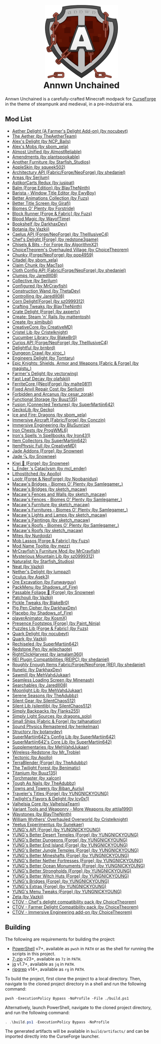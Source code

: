<h1 align="center"><img width=240 alt="Logo" src="https://raw.githubusercontent.com/Nurdoidz/AnnwnUnchained/master/img/square-logo.png"/><br>Annwn Unchained</h1>

Annwn Unchained is a carefully-crafted Minecraft modpack for [CurseForge](https://www.curseforge.com/) in the theme of steampunk and medieval, in a pre-industrial era.

## Mod List

<ul> <li><a href="https://www.curseforge.com/minecraft/mc-mods/aether-delight">Aether Delight (A Farmer's Delight Add-on) (by nocubeyt)</a></li> <li><a href="https://www.curseforge.com/minecraft/mc-mods/aether">The Aether (by TheAetherTeam)</a></li> <li><a href="https://www.curseforge.com/minecraft/mc-mods/alexs-delight">Alex's Delight (by NCP_Bails)</a></li> <li><a href="https://www.curseforge.com/minecraft/mc-mods/alexs-mobs">Alex's Mobs (by sbom_xela)</a></li> <li><a href="https://www.curseforge.com/minecraft/mc-mods/almost-unified">Almost Unified (by AlmostReliable)</a></li> <li><a href="https://www.curseforge.com/minecraft/mc-mods/amendments">Amendments (by plantspookable)</a></li> <li><a href="https://www.curseforge.com/minecraft/mc-mods/another-furniture">Another Furniture (by Starfish_Studios)</a></li> <li><a href="https://www.curseforge.com/minecraft/mc-mods/appleskin">AppleSkin (by squeek502)</a></li> <li><a href="https://www.curseforge.com/minecraft/mc-mods/architectury-api">Architectury API (Fabric/Forge/NeoForge) (by shedaniel)</a></li> <li><a href="https://www.curseforge.com/minecraft/mc-mods/areas">Areas (by Serilum)</a></li> <li><a href="https://www.curseforge.com/minecraft/mc-mods/astikor-carts-redux">AstikorCarts Redux (by jusipat)</a></li> <li><a href="https://www.curseforge.com/minecraft/mc-mods/balm">Balm (Forge Edition) (by BlayTheNinth)</a></li> <li><a href="https://www.curseforge.com/minecraft/mc-mods/barista">Barista - Window Title Editor (by EwyBoy)</a></li> <li><a href="https://www.curseforge.com/minecraft/mc-mods/better-animations-collection">Better Animations Collection (by Fuzs)</a></li> <li><a href="https://www.curseforge.com/minecraft/mc-mods/better-title-screen">Better Title Screen (by Girafi)</a></li> <li><a href="https://www.curseforge.com/minecraft/mc-mods/biomes-o-plenty">Biomes O' Plenty (by Forstride)</a></li> <li><a href="https://www.curseforge.com/minecraft/mc-mods/block-runner-forge">Block Runner [Forge & Fabric] (by Fuzs)</a></li> <li><a href="https://www.curseforge.com/minecraft/mc-mods/blood-magic">Blood Magic  (by WayofTime)</a></li> <li><a href="https://www.curseforge.com/minecraft/mc-mods/bookshelf">Bookshelf (by DarkhaxDev)</a></li> <li><a href="https://www.curseforge.com/minecraft/mc-mods/botania">Botania (by Vazkii)</a></li> <li><a href="https://www.curseforge.com/minecraft/mc-mods/caelus">Caelus API (Forge/NeoForge) (by TheIllusiveC4)</a></li> <li><a href="https://www.curseforge.com/minecraft/mc-mods/chefs-delight-forge">Chef's Delight [Forge] (by redstone3game)</a></li> <li><a href="https://www.curseforge.com/minecraft/mc-mods/chisels-bits">Chisels & Bits - For Forge (by AlgorithmX2)</a></li> <li><a href="https://www.curseforge.com/minecraft/mc-mods/choicetheorems-overhauled-village">ChoiceTheorem's Overhauled Village (by ChoiceTheorem)</a></li> <li><a href="https://www.curseforge.com/minecraft/mc-mods/chunky-pregenerator-forge">Chunky (Forge/NeoForge) (by pop4959)</a></li> <li><a href="https://www.curseforge.com/minecraft/mc-mods/citadel">Citadel (by sbom_xela)</a></li> <li><a href="https://www.curseforge.com/minecraft/mc-mods/claim-chunk">Claim Chunk (by MacTso)</a></li> <li><a href="https://www.curseforge.com/minecraft/mc-mods/cloth-config">Cloth Config API (Fabric/Forge/NeoForge) (by shedaniel)</a></li> <li><a href="https://www.curseforge.com/minecraft/mc-mods/clumps">Clumps (by Jaredlll08)</a></li> <li><a href="https://www.curseforge.com/minecraft/mc-mods/collective">Collective (by Serilum)</a></li> <li><a href="https://www.curseforge.com/minecraft/mc-mods/configured">Configured (by MrCrayfish)</a></li> <li><a href="https://www.curseforge.com/minecraft/mc-mods/construction-wand">Construction Wand (by ThetaDev)</a></li> <li><a href="https://www.curseforge.com/minecraft/mc-mods/controlling">Controlling (by Jaredlll08)</a></li> <li><a href="https://www.curseforge.com/minecraft/mc-mods/corn-delight">Corn Delight[Forge] (by sz0999312)</a></li> <li><a href="https://www.curseforge.com/minecraft/mc-mods/crafting-tweaks">Crafting Tweaks (by BlayTheNinth)</a></li> <li><a href="https://www.curseforge.com/minecraft/mc-mods/crate-delight-forge">Crate Delight (Forge) (by axperty)</a></li> <li><a href="https://www.curseforge.com/minecraft/mc-mods/create-steam-n-rails">Create: Steam 'n' Rails (by mattentosh)</a></li> <li><a href="https://www.curseforge.com/minecraft/mc-mods/create">Create (by simibubi)</a></li> <li><a href="https://www.curseforge.com/minecraft/mc-mods/creativecore">CreativeCore (by CreativeMD)</a></li> <li><a href="https://www.curseforge.com/minecraft/mc-mods/cristel-lib">Cristel Lib (by Cristelknight)</a></li> <li><a href="https://www.curseforge.com/minecraft/mc-mods/cucumber">Cucumber Library (by BlakeBr0)</a></li> <li><a href="https://www.curseforge.com/minecraft/mc-mods/curios">Curios API (Forge/NeoForge) (by TheIllusiveC4)</a></li> <li><a href="https://www.curseforge.com/minecraft/mc-mods/delightful">Delightful (by brnbrd)</a></li> <li><a href="https://www.curseforge.com/minecraft/mc-mods/dungeon-crawl">Dungeon Crawl (by xiroc_)</a></li> <li><a href="https://www.curseforge.com/minecraft/mc-mods/engineers-delight">Engineers Delight (by Tomtaru)</a></li> <li><a href="https://www.curseforge.com/minecraft/mc-mods/epic-knights-armor-and-weapons">Epic Knights: Shields, Armor and Weapons [Fabric & Forge] (by magistu_)</a></li> <li><a href="https://www.curseforge.com/minecraft/mc-mods/farmers-delight">Farmer's Delight (by vectorwing)</a></li> <li><a href="https://www.curseforge.com/minecraft/mc-mods/fast-leaf-decay">Fast Leaf Decay (by olafskiii)</a></li> <li><a href="https://www.curseforge.com/minecraft/mc-mods/ferritecore">FerriteCore ((Neo)Forge) (by malte0811)</a></li> <li><a href="https://www.curseforge.com/minecraft/mc-mods/fixed-anvil-repair-cost">Fixed Anvil Repair Cost (by Serilum)</a></li> <li><a href="https://www.curseforge.com/minecraft/mc-mods/forbidden-arcanus">Forbidden and Arcanus (by cesar_zorak)</a></li> <li><a href="https://www.curseforge.com/minecraft/mc-mods/functional-storage">Functional Storage (by Buuz135)</a></li> <li><a href="https://www.curseforge.com/minecraft/mc-mods/fusion-connected-textures">Fusion (Connected Textures) (by SuperMartijn642)</a></li> <li><a href="https://www.curseforge.com/minecraft/mc-mods/geckolib">GeckoLib (by Gecko)</a></li> <li><a href="https://www.curseforge.com/minecraft/mc-mods/ice-and-fire-dragons">Ice and Fire: Dragons (by sbom_xela)</a></li> <li><a href="https://www.curseforge.com/minecraft/mc-mods/immersive-aircraft">Immersive Aircraft [Fabric/Forge] (by Conczin)</a></li> <li><a href="https://www.curseforge.com/minecraft/mc-mods/immersive-engineering">Immersive Engineering (by BluSunrize)</a></li> <li><a href="https://www.curseforge.com/minecraft/mc-mods/iron-chests">Iron Chests (by ProgWML6)</a></li> <li><a href="https://www.curseforge.com/minecraft/mc-mods/irons-spells-n-spellbooks">Iron's Spells 'n Spellbooks (by Iron431)</a></li> <li><a href="https://www.curseforge.com/minecraft/mc-mods/item-collectors">Item Collectors (by SuperMartijn642)</a></li> <li><a href="https://www.curseforge.com/minecraft/mc-mods/itemphysic">ItemPhysic Full (by CreativeMD)</a></li> <li><a href="https://www.curseforge.com/minecraft/mc-mods/jade-addons">Jade Addons (Forge) (by Snownee)</a></li> <li><a href="https://www.curseforge.com/minecraft/mc-mods/jade">Jade 🔍 (by Snownee)</a></li> <li><a href="https://www.curseforge.com/minecraft/mc-mods/kiwi">Kiwi 🥝 (Forge) (by Snownee)</a></li> <li><a href="https://www.curseforge.com/minecraft/mc-mods/lendercataclysm">L_Ender 's Cataclysm (by mcl_ender)</a></li> <li><a href="https://www.curseforge.com/minecraft/mc-mods/lithostitched">Lithostitched (by Apollo)</a></li> <li><a href="https://www.curseforge.com/minecraft/mc-mods/lootr">Lootr (Forge & NeoForge) (by Noobanidus)</a></li> <li><a href="https://www.curseforge.com/minecraft/mc-mods/macaws-bridges-biome-o-plenty">Macaw's Bridges - Biomes O' Plenty (by Samlegamer_)</a></li> <li><a href="https://www.curseforge.com/minecraft/mc-mods/macaws-bridges">Macaw's Bridges (by sketch_macaw)</a></li> <li><a href="https://www.curseforge.com/minecraft/mc-mods/macaws-fences-and-walls">Macaw's Fences and Walls (by sketch_macaw)</a></li> <li><a href="https://www.curseforge.com/minecraft/mc-mods/macaws-fences-biomes-o-plenty">Macaw's Fences - Biomes O' Plenty (by Samlegamer_)</a></li> <li><a href="https://www.curseforge.com/minecraft/mc-mods/macaws-furniture">Macaw's Furniture (by sketch_macaw)</a></li> <li><a href="https://www.curseforge.com/minecraft/mc-mods/macaws-furnitures-biomes-o-plenty">Macaw's Furnitures - Biomes O' Plenty (by Samlegamer_)</a></li> <li><a href="https://www.curseforge.com/minecraft/mc-mods/macaws-lights-and-lamps">Macaw's Lights and Lamps (by sketch_macaw)</a></li> <li><a href="https://www.curseforge.com/minecraft/mc-mods/macaws-paintings">Macaw's Paintings (by sketch_macaw)</a></li> <li><a href="https://www.curseforge.com/minecraft/mc-mods/macaws-roofs-biomes-o-plenty">Macaw's Roofs - Biomes O' Plenty (by Samlegamer_)</a></li> <li><a href="https://www.curseforge.com/minecraft/mc-mods/macaws-roofs">Macaw's Roofs (by sketch_macaw)</a></li> <li><a href="https://www.curseforge.com/minecraft/mc-mods/mites">Mites (by Nurdoidz)</a></li> <li><a href="https://www.curseforge.com/minecraft/mc-mods/mob-lassos">Mob Lassos [Forge & Fabric] (by Fuzs)</a></li> <li><a href="https://www.curseforge.com/minecraft/mc-mods/mod-name-tooltip">Mod Name Tooltip (by mezz)</a></li> <li><a href="https://www.curseforge.com/minecraft/mc-mods/mrcrayfish-furniture-mod">MrCrayfish's Furniture Mod (by MrCrayfish)</a></li> <li><a href="https://www.curseforge.com/minecraft/mc-mods/mysterious-mountain-lib">Mysterious Mountain Lib (by sz0999312)</a></li> <li><a href="https://www.curseforge.com/minecraft/mc-mods/naturalist">Naturalist (by Starfish_Studios)</a></li> <li><a href="https://www.curseforge.com/minecraft/mc-mods/neat">Neat (by Vazkii)</a></li> <li><a href="https://www.curseforge.com/minecraft/mc-mods/nethers-delight">Nether's Delight (by lumpazl)</a></li> <li><a href="https://www.curseforge.com/minecraft/mc-mods/oculus">Oculus (by Asek3)</a></li> <li><a href="https://www.curseforge.com/minecraft/mc-mods/ore-excavation">Ore Excavation (by Funwayguy)</a></li> <li><a href="https://www.curseforge.com/minecraft/mc-mods/packmenu">PackMenu (by Shadows_of_Fire)</a></li> <li><a href="https://www.curseforge.com/minecraft/mc-mods/passable-foliage">Passable Foliage 🌳 (Forge) (by Snownee)</a></li> <li><a href="https://www.curseforge.com/minecraft/mc-mods/patchouli">Patchouli (by Vazkii)</a></li> <li><a href="https://www.curseforge.com/minecraft/mc-mods/pickle-tweaks">Pickle Tweaks (by BlakeBr0)</a></li> <li><a href="https://www.curseforge.com/minecraft/mc-mods/pig-pen-cipher">Pig Pen Cipher (by DarkhaxDev)</a></li> <li><a href="https://www.curseforge.com/minecraft/mc-mods/placebo">Placebo (by Shadows_of_Fire)</a></li> <li><a href="https://www.curseforge.com/minecraft/mc-mods/playeranimator">playerAnimator (by KosmX)</a></li> <li><a href="https://www.curseforge.com/minecraft/mc-mods/presence-footsteps-forge">Presence Footsteps [Forge] (by Paint_Ninja)</a></li> <li><a href="https://www.curseforge.com/minecraft/mc-mods/puzzles-lib">Puzzles Lib [Forge & Fabric] (by Fuzs)</a></li> <li><a href="https://www.curseforge.com/minecraft/mc-mods/quark-delight">Quark Delight (by nocubeyt)</a></li> <li><a href="https://www.curseforge.com/minecraft/mc-mods/quark">Quark (by Vazkii)</a></li> <li><a href="https://www.curseforge.com/minecraft/mc-mods/rechiseled">Rechiseled (by SuperMartijn642)</a></li> <li><a href="https://www.curseforge.com/minecraft/mc-mods/redstone-pen">Redstone Pen (by wilechaote)</a></li> <li><a href="https://www.curseforge.com/minecraft/mc-mods/rightclickharvest">RightClickHarvest (by jamalam360)</a></li> <li><a href="https://www.curseforge.com/minecraft/mc-mods/roughly-enough-items-hacks">REI Plugin Compatibilities (REIPC) (by shedaniel)</a></li> <li><a href="https://www.curseforge.com/minecraft/mc-mods/roughly-enough-items">Roughly Enough Items Fabric/Forge/NeoForge (REI) (by shedaniel)</a></li> <li><a href="https://www.curseforge.com/minecraft/mc-mods/runelic">Runelic (by DarkhaxDev)</a></li> <li><a href="https://www.curseforge.com/minecraft/mc-mods/sawmill">Sawmill (by MehVahdJukaar)</a></li> <li><a href="https://www.curseforge.com/minecraft/mc-mods/seamless-loading-screen">Seamless Loading Screen (by Minenash)</a></li> <li><a href="https://www.curseforge.com/minecraft/mc-mods/searchables">Searchables (by Jaredlll08)</a></li> <li><a href="https://www.curseforge.com/minecraft/mc-mods/selene">Moonlight Lib (by MehVahdJukaar)</a></li> <li><a href="https://www.curseforge.com/minecraft/mc-mods/serene-seasons">Serene Seasons (by TheAdubbz)</a></li> <li><a href="https://www.curseforge.com/minecraft/mc-mods/silent-gear">Silent Gear (by SilentChaos512)</a></li> <li><a href="https://www.curseforge.com/minecraft/mc-mods/silent-lib">Silent Lib (silentlib) (by SilentChaos512)</a></li> <li><a href="https://www.curseforge.com/minecraft/mc-mods/simply-backpacks">Simply Backpacks (by Flanks255)</a></li> <li><a href="https://www.curseforge.com/minecraft/mc-mods/simply-light-sources">Simply Light Sources (by dragons_solo)</a></li> <li><a href="https://www.curseforge.com/minecraft/mc-mods/small-ships">Small Ships [Fabric & Forge] (by talhanation)</a></li> <li><a href="https://www.curseforge.com/minecraft/mc-mods/sound-physics-remastered">Sound Physics Remastered (by henkelmax)</a></li> <li><a href="https://www.curseforge.com/minecraft/mc-mods/structory">Structory (by botanydev)</a></li> <li><a href="https://www.curseforge.com/minecraft/mc-mods/supermartijn642s-config-lib">SuperMartijn642's Config Lib (by SuperMartijn642)</a></li> <li><a href="https://www.curseforge.com/minecraft/mc-mods/supermartijn642s-core-lib">SuperMartijn642's Core Lib (by SuperMartijn642)</a></li> <li><a href="https://www.curseforge.com/minecraft/mc-mods/supplementaries">Supplementaries (by MehVahdJukaar)</a></li> <li><a href="https://www.curseforge.com/minecraft/mc-mods/tc-wireless-redstone">Wireless-Redstone (by Mr_Troble)</a></li> <li><a href="https://www.curseforge.com/minecraft/mc-mods/tectonic">Tectonic (by Apollo)</a></li> <li><a href="https://www.curseforge.com/minecraft/mc-mods/terrablender">TerraBlender (Forge) (by TheAdubbz)</a></li> <li><a href="https://www.curseforge.com/minecraft/mc-mods/the-twilight-forest">The Twilight Forest (by Benimatic)</a></li> <li><a href="https://www.curseforge.com/minecraft/mc-mods/titanium">Titanium (by Buuz135)</a></li> <li><a href="https://www.curseforge.com/minecraft/mc-mods/torchmaster">Torchmaster (by xalcon)</a></li> <li><a href="https://www.curseforge.com/minecraft/mc-mods/tough-as-nails">Tough As Nails (by TheAdubbz)</a></li> <li><a href="https://www.curseforge.com/minecraft/mc-mods/towns-and-towers">Towns and Towers (by Biban_Auriu)</a></li> <li><a href="https://www.curseforge.com/minecraft/mc-mods/travelers-titles">Traveler's Titles (Forge) (by YUNGNICKYOUNG)</a></li> <li><a href="https://www.curseforge.com/minecraft/mc-mods/twilights-flavors-delight">Twilight's Flavors & Delight (by lcy0x1)</a></li> <li><a href="https://www.curseforge.com/minecraft/mc-mods/valhelsia-core">Valhelsia Core (by ValhelsiaTeam)</a></li> <li><a href="https://www.curseforge.com/minecraft/mc-mods/variant-tools-and-weaponry-more-weapons">Variant Tools and Weaponry - More Weapons (by attila1990)</a></li> <li><a href="https://www.curseforge.com/minecraft/mc-mods/waystones">Waystones (by BlayTheNinth)</a></li> <li><a href="https://www.curseforge.com/minecraft/mc-mods/william-wythers-overhauled-overworld">William Wythers' Overhauled Overworld (by Cristelknight)</a></li> <li><a href="https://www.curseforge.com/minecraft/mc-mods/yeetusexperimentus">Yeetus Experimentus (by Sunekaer)</a></li> <li><a href="https://www.curseforge.com/minecraft/mc-mods/yungs-api">YUNG's API (Forge) (by YUNGNICKYOUNG)</a></li> <li><a href="https://www.curseforge.com/minecraft/mc-mods/yungs-better-desert-temples">YUNG's Better Desert Temples (Forge) (by YUNGNICKYOUNG)</a></li> <li><a href="https://www.curseforge.com/minecraft/mc-mods/yungs-better-dungeons">YUNG's Better Dungeons (Forge) (by YUNGNICKYOUNG)</a></li> <li><a href="https://www.curseforge.com/minecraft/mc-mods/yungs-better-end-island">YUNG's Better End Island (Forge) (by YUNGNICKYOUNG)</a></li> <li><a href="https://www.curseforge.com/minecraft/mc-mods/yungs-better-jungle-temples">YUNG's Better Jungle Temples (Forge) (by YUNGNICKYOUNG)</a></li> <li><a href="https://www.curseforge.com/minecraft/mc-mods/yungs-better-mineshafts-forge">YUNG's Better Mineshafts (Forge) (by YUNGNICKYOUNG)</a></li> <li><a href="https://www.curseforge.com/minecraft/mc-mods/yungs-better-nether-fortresses">YUNG's Better Nether Fortresses (Forge) (by YUNGNICKYOUNG)</a></li> <li><a href="https://www.curseforge.com/minecraft/mc-mods/yungs-better-ocean-monuments">YUNG's Better Ocean Monuments (Forge) (by YUNGNICKYOUNG)</a></li> <li><a href="https://www.curseforge.com/minecraft/mc-mods/yungs-better-strongholds">YUNG's Better Strongholds (Forge) (by YUNGNICKYOUNG)</a></li> <li><a href="https://www.curseforge.com/minecraft/mc-mods/yungs-better-witch-huts">YUNG's Better Witch Huts (Forge) (by YUNGNICKYOUNG)</a></li> <li><a href="https://www.curseforge.com/minecraft/mc-mods/yungs-bridges">YUNG's Bridges (Forge) (by YUNGNICKYOUNG)</a></li> <li><a href="https://www.curseforge.com/minecraft/mc-mods/yungs-extras">YUNG's Extras (Forge) (by YUNGNICKYOUNG)</a></li> <li><a href="https://www.curseforge.com/minecraft/mc-mods/yungs-menu-tweaks">YUNG's Menu Tweaks (Forge) (by YUNGNICKYOUNG)</a></li> <li><a href="https://www.curseforge.com/minecraft/mc-mods/zeta">Zeta (by Vazkii)</a></li> <li><a href="https://www.curseforge.com/minecraft/texture-packs/ctov-chefs-delight-compat">CTOV - Chef's delight compatibility pack (by ChoiceTheorem)</a></li> <li><a href="https://www.curseforge.com/minecraft/texture-packs/ctov-farmer-delight-compat">CTOV - Farmer Delight Compatibility pack (by ChoiceTheorem)</a></li> <li><a href="https://www.curseforge.com/minecraft/texture-packs/ctov-immersive-engineering-compat">CTOV - Immersive Engineering add-on (by ChoiceTheorem)</a></li> </ul>

## Building

The following are requirements for building the project:

- [PowerShell](https://github.com/PowerShell/PowerShell) v7+, available as `pwsh` in `PATH` or as the shell for running the scripts in this project.
- [7-zip](https://sourceforge.net/projects/sevenzip/files/7-Zip/) v23+, available as `7z` in `PATH`.
- [jq](https://github.com/jqlang/jq) v1.7+, available as `jq` in `PATH`.
- [ripgrep](https://github.com/BurntSushi/ripgrep) v14+, available as `rg` in `PATH`.

To build the project, first clone the project to a local directory. Then, navigate to the cloned project directory in a shell and run the following command:

```shell
pwsh -ExecutionPolicy Bypass -NoProfile -File ./build.ps1
```

Alternatively, launch PowerShell, navigate to the cloned project directory, and run the following command:

```powershell
. .\build.ps1 -ExecutionPolicy Bypass -NoProfile
```

The generated artifacts will be available in `build/artifacts/` and can be imported directly into the CurseForge launcher.
